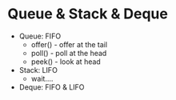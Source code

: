 # Queue & Stack & Deque
  - Queue: FIFO
    - offer() - offer at the tail
    - poll() - poll at the head
    - peek() - look at head
  - Stack: LIFO
    - wait....
  - Deque: FIFO & LIFO 
